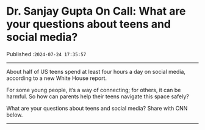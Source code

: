 # Dr. Sanjay Gupta On Call: What are your questions about teens and social media?

Published :`2024-07-24 17:35:57`

---

About half of US teens spend at least four hours a day on social media, according to a new White House report.

For some young people, it’s a way of connecting; for others, it can be harmful. So how can parents help their teens navigate this space safely?

What are your questions about teens and social media? Share with CNN below.

---

